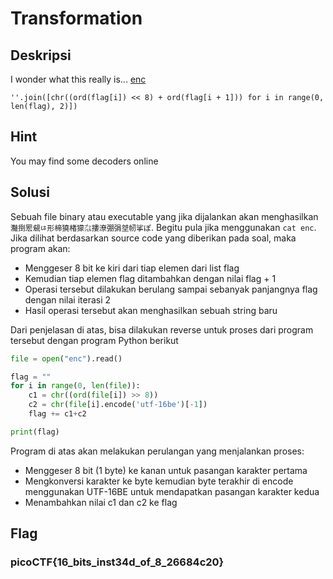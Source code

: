 # Transformation

## Deskripsi
I wonder what this really is... [enc](https://mercury.picoctf.net/static/0d3145dafdc4fbcf01891912eb6c0968/enc)
```
''.join([chr((ord(flag[i]) << 8) + ord(flag[i + 1])) for i in range(0, len(flag), 2)])
```

## Hint
You may find some decoders online

## Solusi
Sebuah file binary atau executable yang jika dijalankan akan menghasilkan `灩捯䍔䙻ㄶ形楴獟楮獴㌴摟潦弸弲㘶㠴挲ぽ`. Begitu pula jika menggunakan `cat enc`.
Jika dilihat berdasarkan source code yang diberikan pada soal, maka program akan:
- Menggeser 8 bit ke kiri dari tiap elemen dari list flag
- Kemudian tiap elemen flag ditambahkan dengan nilai flag + 1
- Operasi tersebut dilakukan berulang sampai sebanyak panjangnya flag dengan nilai iterasi 2
- Hasil operasi tersebut akan menghasilkan sebuah string baru

Dari penjelasan di atas, bisa dilakukan reverse untuk proses dari program tersebut dengan program Python berikut
``` python
file = open("enc").read()

flag = ""
for i in range(0, len(file)):
    c1 = chr((ord(file[i]) >> 8))
    c2 = chr(file[i].encode('utf-16be')[-1])
    flag += c1+c2

print(flag)
```
Program di atas akan melakukan perulangan yang menjalankan proses:
- Menggeser 8 bit (1 byte) ke kanan untuk pasangan karakter pertama
- Mengkonversi karakter ke byte kemudian byte terakhir di encode menggunakan UTF-16BE untuk mendapatkan pasangan karakter kedua
- Menambahkan nilai c1 dan c2 ke flag

## Flag
### picoCTF{16_bits_inst34d_of_8_26684c20}
